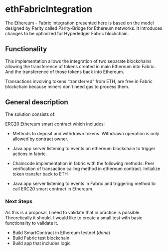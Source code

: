 # ethFabricIntegration

The Ethereum - Fabric integration presented here is based on the model designed by Parity called Parity-Bridge for Ethereum networks. It introduces changes to be optimized for Hyperledger Fabric blockchain.

## Functionality

This implementation allows the integration of two separate blockchains allowing the transference of tokens created in main Ethereum into Fabric. And the transference of those tokens back into Ethereum.

Transactions involving tokens “transferred” from ETH, are free in Fabric blockchain because miners don’t need gas to process them.


## General description

The solution consists of:

ERC20 Ethereum smart contract which includes:

* Methods to deposit and withdrawn tokens. Withdrawn operation is only allowed by contract owner.

* Java app server listening to events on ethereum blockchain to trigger actions in fabric.

* Chaincode implementation in fabric with the following methods:
Peer verification of transaction calling method in ethereum contract.
Initialize token transfer back to ETH

* Java app server listening to events in Fabric and triggering method to call ERC20 smart contract in Ethereum.


### Next Steps
As this is a proposal, I need to validate that in practice is possible. Theoretically it should. 
I would like to create a small test with basic functionality to validate it.

* Build SmartContract in Ethereum testnet (*done*)
* Build Fabric test blockchain
* Build app that includes logic

